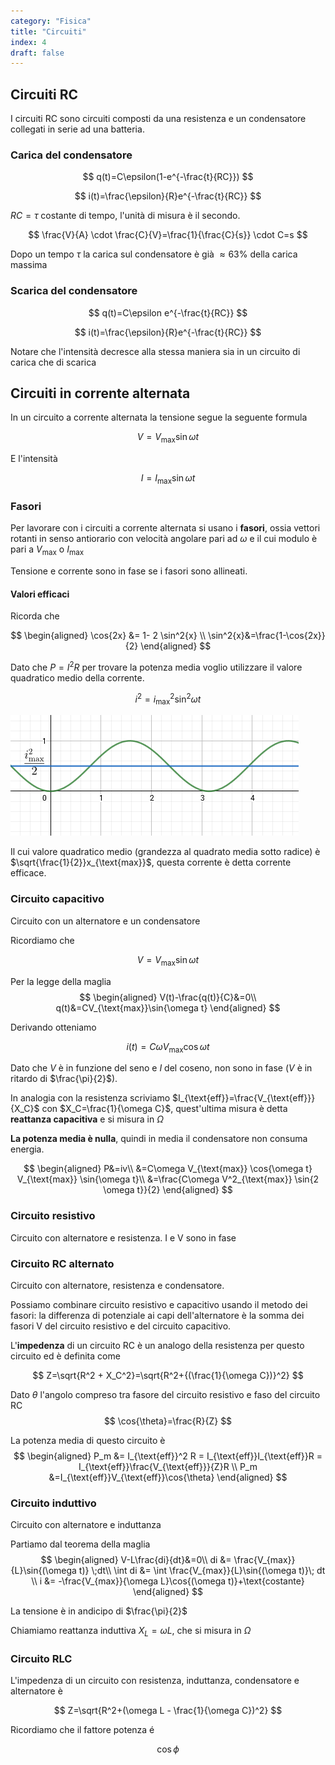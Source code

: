 ```yaml
---
category: "Fisica"
title: "Circuiti"
index: 4
draft: false
---
```


## Circuiti RC
I circuiti RC sono circuiti composti da una resistenza e un condensatore collegati in serie ad una batteria.

### Carica del condensatore
$$
q(t)=C\epsilon(1-e^{-\frac{t}{RC}})
$$

$$
i(t)=\frac{\epsilon}{R}e^{-\frac{t}{RC}}
$$

$RC=\tau$ costante di tempo, l'unità di misura è il secondo.

$$
\frac{V}{A} \cdot \frac{C}{V}=\frac{1}{\frac{C}{s}} \cdot C=s
$$

Dopo un tempo $\tau$ la carica sul condensatore è già $\approx 63\%$ della carica massima

### Scarica del condensatore
$$
q(t)=C\epsilon e^{-\frac{t}{RC}}
$$

$$
i(t)=\frac{\epsilon}{R}e^{-\frac{t}{RC}}
$$

Notare che l'intensità decresce alla stessa maniera sia in un circuito di carica che di scarica

## Circuiti in corrente alternata
In un circuito a corrente alternata la tensione segue la seguente formula

$$
V=V_{\text{max}} \sin{\omega t}
$$

E l'intensità

$$
I=I_{\text{max}} \sin{\omega t}
$$

### Fasori
Per lavorare con i circuiti a corrente alternata si usano i **fasori**, ossia vettori rotanti in senso antiorario con velocità angolare pari ad $\omega$ e il cui modulo è pari a $V_{\text{max}}$ o $I_{\text{max}}$

Tensione e corrente sono in fase se i fasori sono allineati.

#### Valori efficaci
Ricorda che

$$
\begin{aligned}
\cos{2x} &= 1- 2 \sin^2{x} \\
\sin^2{x}&=\frac{1-\cos{2x}}{2}
\end{aligned}
$$

Dato che $P=I^2R$ per trovare la potenza media voglio utilizzare il valore quadratico medio della corrente.

$$
i^2=i^2_{\text{max}}\sin^2{\omega t}
$$

![correnteEfficacie.PNG](images/correnteefficacie.png)

Il cui valore quadratico medio (grandezza al quadrato media sotto radice) è $\sqrt{\frac{1}{2}}x_{\text{max}}$, questa corrente è detta corrente efficace.

### Circuito capacitivo
Circuito con un alternatore e un condensatore

Ricordiamo che 

$$
V=V_{\text{max}} \sin{\omega t}
$$

Per la legge della maglia
$$
\begin{aligned}
V(t)-\frac{q(t)}{C}&=0\\
q(t)&=CV_{\text{max}}\sin{\omega t}
\end{aligned}
$$

Derivando otteniamo

$$
i(t)=C\omega V_{\text{max}}\cos{\omega t}
$$

Dato che $V$ è in funzione del seno e $I$ del coseno, non sono in fase ($V$ è in ritardo di $\frac{\pi}{2}$).

In analogia con la resistenza scriviamo $I_{\text{eff}}=\frac{V_{\text{eff}}}{X_C}$ con $X_C=\frac{1}{\omega C}$, quest'ultima misura è detta **reattanza capacitiva** e si misura in $\Omega$

**La potenza media è nulla**, quindi in media il condensatore non consuma energia.

$$
\begin{aligned}
P&=iv\\
&=C\omega V_{\text{max}} \cos{\omega t}  V_{\text{max}} \sin{\omega t}\\
&=\frac{C\omega V^2_{\text{max}} \sin{2 \omega t}}{2}
\end{aligned}
$$


### Circuito resistivo
Circuito con alternatore e resistenza.
I e V sono in fase


### Circuito RC alternato
Circuito con alternatore, resistenza e condensatore.

Possiamo combinare circuito resistivo e capacitivo usando il metodo dei fasori: la differenza di potenziale ai capi dell'alternatore è la somma dei fasori V del circuito resistivo e del circuito capacitivo.

L'**impedenza** di un circuito RC è un analogo della resistenza per questo circuito ed è definita come

$$
Z=\sqrt{R^2 + X_C^2}=\sqrt{R^2+{(\frac{1}{\omega C})}^2}
$$

Dato $\theta$ l'angolo compreso tra fasore del circuito resistivo e faso del circuito RC
$$
\cos{\theta}=\frac{R}{Z}
$$

La potenza media di questo circuito è
$$
\begin{aligned}
P_m &= I_{\text{eff}}^2 R = I_{\text{eff}}I_{\text{eff}}R = I_{\text{eff}}\frac{V_{\text{eff}}}{Z}R \\
P_m &=I_{\text{eff}}V_{\text{eff}}\cos{\theta}
\end{aligned}
$$

### Circuito induttivo
Circuito con alternatore e induttanza

Partiamo dal teorema della maglia
$$
\begin{aligned}
V-L\frac{di}{dt}&=0\\
di &= \frac{V_{max}}{L}\sin{(\omega t)} \;dt\\
\int di &= \int \frac{V_{max}}{L}\sin{(\omega t)}\; dt \\
i &= -\frac{V_{max}}{\omega L}\cos{(\omega t)}+\text{costante}
\end{aligned}
$$

La tensione è in andicipo di $\frac{\pi}{2}$

Chiamiamo reattanza induttiva $X_L=\omega L$, che si misura in $\Omega$

### Circuito RLC
L'impedenza di un circuito con resistenza, induttanza, condensatore e alternatore è  

$$
Z=\sqrt{R^2+(\omega L - \frac{1}{\omega C})^2}
$$

Ricordiamo che il fattore potenza é 

$$
\cos{\phi}
$$